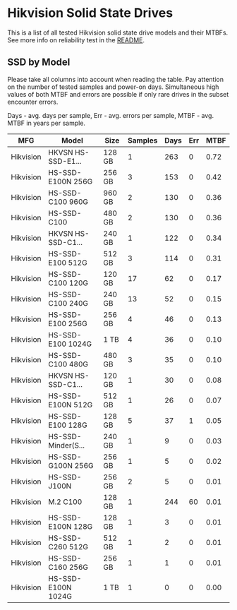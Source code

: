 Hikvision Solid State Drives
============================

This is a list of all tested Hikvision solid state drive models and their MTBFs. See
more info on reliability test in the [README](https://github.com/linuxhw/SMART).

SSD by Model
------------

Please take all columns into account when reading the table. Pay attention on the
number of tested samples and power-on days. Simultaneous high values of both MTBF
and errors are possible if only rare drives in the subset encounter errors.

Days - avg. days per sample,
Err  - avg. errors per sample,
MTBF - avg. MTBF in years per sample.

| MFG       | Model              | Size   | Samples | Days  | Err   | MTBF |
|-----------|--------------------|--------|---------|-------|-------|------|
| Hikvision | HKVSN HS-SSD-E1... | 128 GB | 1       | 263   | 0     | 0.72   |
| Hikvision | HS-SSD-E100N 256G  | 256 GB | 3       | 153   | 0     | 0.42   |
| Hikvision | HS-SSD-C100 960G   | 960 GB | 2       | 130   | 0     | 0.36   |
| Hikvision | HS-SSD-C100        | 480 GB | 2       | 130   | 0     | 0.36   |
| Hikvision | HKVSN HS-SSD-C1... | 240 GB | 1       | 122   | 0     | 0.34   |
| Hikvision | HS-SSD-E100 512G   | 512 GB | 3       | 114   | 0     | 0.31   |
| Hikvision | HS-SSD-C100 120G   | 120 GB | 17      | 62    | 0     | 0.17   |
| Hikvision | HS-SSD-C100 240G   | 240 GB | 13      | 52    | 0     | 0.15   |
| Hikvision | HS-SSD-E100 256G   | 256 GB | 4       | 46    | 0     | 0.13   |
| Hikvision | HS-SSD-E100 1024G  | 1 TB   | 4       | 36    | 0     | 0.10   |
| Hikvision | HS-SSD-C100 480G   | 480 GB | 3       | 35    | 0     | 0.10   |
| Hikvision | HKVSN HS-SSD-C1... | 120 GB | 1       | 30    | 0     | 0.08   |
| Hikvision | HS-SSD-E100N 512G  | 512 GB | 1       | 26    | 0     | 0.07   |
| Hikvision | HS-SSD-E100 128G   | 128 GB | 5       | 37    | 1     | 0.05   |
| Hikvision | HS-SSD-Minder(S... | 240 GB | 1       | 9     | 0     | 0.03   |
| Hikvision | HS-SSD-G100N 256G  | 256 GB | 1       | 5     | 0     | 0.02   |
| Hikvision | HS-SSD-J100N       | 256 GB | 2       | 5     | 0     | 0.01   |
| Hikvision | M.2 C100           | 128 GB | 1       | 244   | 60    | 0.01   |
| Hikvision | HS-SSD-E100N 128G  | 128 GB | 1       | 3     | 0     | 0.01   |
| Hikvision | HS-SSD-C260 512G   | 512 GB | 1       | 2     | 0     | 0.01   |
| Hikvision | HS-SSD-C160 256G   | 256 GB | 1       | 1     | 0     | 0.01   |
| Hikvision | HS-SSD-E100N 1024G | 1 TB   | 1       | 0     | 0     | 0.00   |
